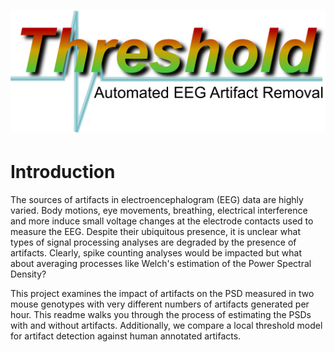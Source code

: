 <h1 align="center">
    <img src="https://github.com/jasminex21/threshold/blob/main/logos/readme_logo.png" 
    style="width:600px;height:auto;"/>
</h1>

# Introduction

The sources of artifacts in electroencephalogram (EEG) data are highly varied.
Body motions, eye movements, breathing, electrical interference and more induce
small voltage changes at the electrode contacts used to measure the EEG. Despite
their ubiquitous presence, it is unclear what types of signal processing
analyses are degraded by the presence of artifacts. Clearly, spike counting
analyses would be impacted but what about averaging processes like Welch's
estimation of the Power Spectral Density?
 
This project examines the impact of artifacts on the PSD measured in two mouse
genotypes with very different numbers of artifacts generated per hour. This
readme walks you through the process of estimating the PSDs with and without
artifacts. Additionally, we compare a local threshold model for artifact
detection against human annotated artifacts.

